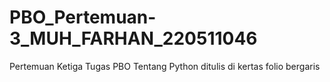 # PBO_Pertemuan-3_MUH_FARHAN_220511046
Pertemuan Ketiga  Tugas PBO Tentang Python ditulis di kertas folio bergaris 
